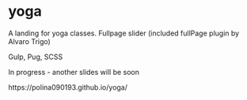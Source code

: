 # yoga
A landing for yoga classes. Fullpage slider (included fullPage plugin by Alvaro Trigo)
<p>Gulp, Pug, SCSS
<p>In progress - another slides will be soon
<p>https://polina090193.github.io/yoga/
